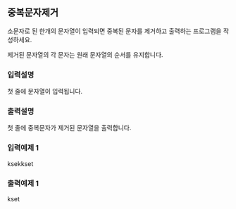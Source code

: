 ## 중복문자제거

소문자로 된 한개의 문자열이 입력되면 중복된 문자를 제거하고 출력하는 프로그램을 작성하세요.

제거된 문자열의 각 문자는 원래 문자열의 순서를 유지합니다.

### 입력설명

첫 줄에 문자열이 입력됩니다.

### 출력설명

첫 줄에 중복문자가 제거된 문자열을 출력합니다.

### 입력예제 1

ksekkset

### 출력예제 1

kset
